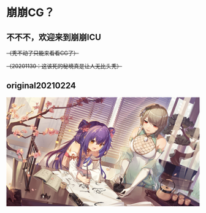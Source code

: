 # 崩崩CG？

## 不不不，欢迎来到崩崩ICU

~~（秃不动了只能来看看CG了）~~

~~（20201130：这该死的秘境真是让人无比头秃）~~

## original20210224

![original20210224](.gitbook/assets/original20210224.png)





